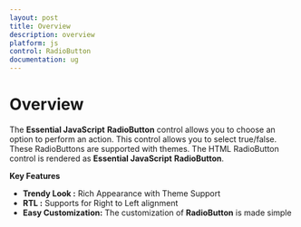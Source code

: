 ```yaml
---
layout: post
title: Overview
description: overview
platform: js
control: RadioButton
documentation: ug
---
```


# Overview

The **Essential JavaScript** **RadioButton** control allows you to choose an option to perform an action. This control allows you to select true/false. These RadioButtons are supported with themes. The HTML RadioButton control is rendered as **Essential JavaScript** **RadioButton**.

**Key Features**

* **Trendy Look :** Rich Appearance with Theme Support
* **RTL :** Supports for Right to Left alignment
* **Easy Customization:** The customization of **RadioButton**  is made simple



